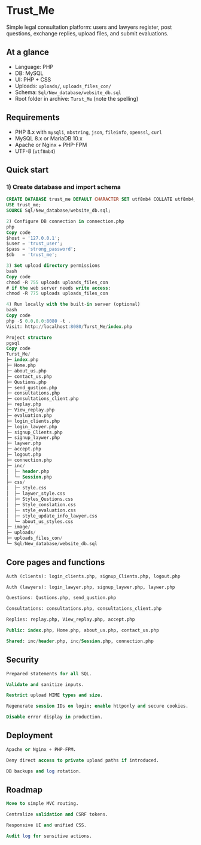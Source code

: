 # Trust_Me

Simple legal consultation platform: users and lawyers register, post questions, exchange replies, upload files, and submit evaluations.

## At a glance
- Language: PHP
- DB: MySQL
- UI: PHP + CSS
- Uploads: `uploads/`, `uploads_files_con/`
- Schema: `Sql/New_database/website_db.sql`
- Root folder in archive: `Turst_Me` (note the spelling)

## Requirements
- PHP 8.x with `mysqli`, `mbstring`, `json`, `fileinfo`, `openssl`, `curl`
- MySQL 8.x or MariaDB 10.x
- Apache or Nginx + PHP-FPM
- UTF-8 (`utf8mb4`)

## Quick start

### 1) Create database and import schema
```sql
CREATE DATABASE trust_me DEFAULT CHARACTER SET utf8mb4 COLLATE utf8mb4_unicode_ci;
USE trust_me;
SOURCE Sql/New_database/website_db.sql;

2) Configure DB connection in connection.php
php
Copy code
$host = '127.0.0.1';
$user = 'trust_user';
$pass = 'strong_password';
$db   = 'trust_me';

3) Set upload directory permissions
bash
Copy code
chmod -R 755 uploads uploads_files_con
# if the web server needs write access:
chmod -R 775 uploads uploads_files_con

4) Run locally with the built-in server (optional)
bash
Copy code
php -S 0.0.0.0:8080 -t .
Visit: http://localhost:8080/Turst_Me/index.php

Project structure
pgsql
Copy code
Turst_Me/
├─ index.php
├─ Home.php
├─ about_us.php
├─ contact_us.php
├─ Qustions.php
├─ send_qustion.php
├─ consultations.php
├─ consultations_client.php
├─ replay.php
├─ View_replay.php
├─ evaluation.php
├─ login_clients.php
├─ login_lawyer.php
├─ signup_Clients.php
├─ signup_laywer.php
├─ laywer.php
├─ accept.php
├─ logout.php
├─ connection.php
├─ inc/
│  ├─ header.php
│  └─ Session.php
├─ css/
│  ├─ style.css
│  ├─ laywer_style.css
│  ├─ Styles_Qustions.css
│  ├─ Style_conslation.css
│  ├─ style_evaluation.css
│  ├─ style_update_info_lawyer.css
│  └─ about_us_styles.css
├─ image/
├─ uploads/
├─ uploads_files_con/
└─ Sql/New_database/website_db.sql
```
## Core pages and functions
```sql
Auth (clients): login_clients.php, signup_Clients.php, logout.php

Auth (lawyers): login_lawyer.php, signup_laywer.php, laywer.php

Questions: Qustions.php, send_qustion.php

Consultations: consultations.php, consultations_client.php

Replies: replay.php, View_replay.php, accept.php

Public: index.php, Home.php, about_us.php, contact_us.php

Shared: inc/header.php, inc/Session.php, connection.php
```
## Security
```sql
Prepared statements for all SQL.

Validate and sanitize inputs.

Restrict upload MIME types and size.

Regenerate session IDs on login; enable httponly and secure cookies.

Disable error display in production.
```

## Deployment
```sql
Apache or Nginx + PHP-FPM.

Deny direct access to private upload paths if introduced.

DB backups and log rotation.
```
## Roadmap
```sql
Move to simple MVC routing.

Centralize validation and CSRF tokens.

Responsive UI and unified CSS.

Audit log for sensitive actions.
```
